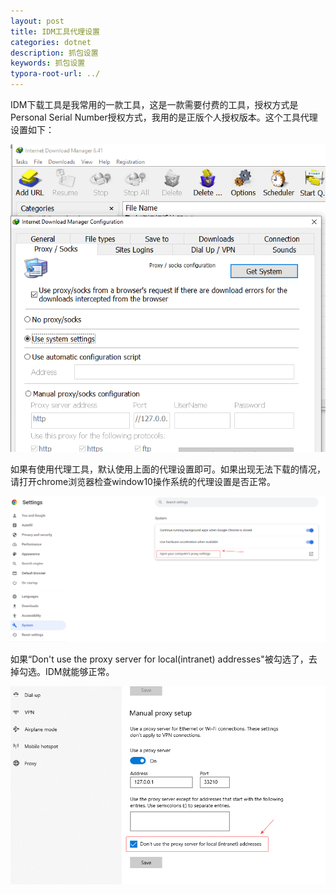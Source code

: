 ```yaml
---
layout: post
title: IDM工具代理设置
categories: dotnet
description: 抓包设置
keywords: 抓包设置
typora-root-url: ../
---
```


IDM下载工具是我常用的一款工具，这是一款需要付费的工具，授权方式是Personal Serial Number授权方式，我用的是正版个人授权版本。这个工具代理设置如下：

![Typora_rkQcsIAl0O](/images/posts/Typora_rkQcsIAl0O.png)

如果有使用代理工具，默认使用上面的代理设置即可。如果出现无法下载的情况，请打开chrome浏览器检查window10操作系统的代理设置是否正常。

![Nn4c0NX2om](/images/posts/Nn4c0NX2om.png)

如果“Don't use the proxy server for local(intranet) addresses"被勾选了，去掉勾选。IDM就能够正常。

![HN1APrWj0r](/images/posts/HN1APrWj0r.png)
